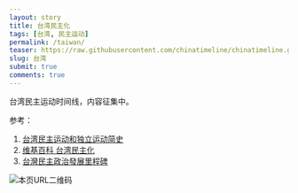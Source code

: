 ```yaml
---
layout: story
title: 台湾民主化
tags: [台湾, 民主运动]
permalink: /taiwan/
teaser: https://raw.githubusercontent.com/chinatimeline/chinatimeline.github.io/master/images/taiwan.jpg
slug: 台湾
submit: true
comments: true
---
```


台湾民主运动时间线，内容征集中。

参考：
1. [台湾民主运动和独立运动简史](https://program-think.blogspot.com/2016/01/Taiwan-Political-Movements.html)
2. [维基百科 台湾民主化](https://zh.wikipedia.org/zh/%E8%87%BA%E7%81%A3%E6%B0%91%E4%B8%BB%E5%8C%96)
3. [台灣民主政治發展里程碑](https://www.peoplenews.tw/news/d3d879cc-7515-4958-8cd0-56e2ea2b8990)

![本页URL二维码](https://i.imgur.com/0qxa4o8.png)
